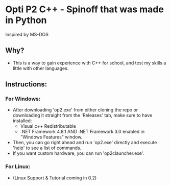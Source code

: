 # Opti P2 C++ - Spinoff that was made in Python
Inspired by MS-DOS

## Why?
* This is a way to gain experience with C++ for school, and test my skills a little with other languages. 

## Instructions:
### For Windows:
* After downloading 'op2.exe' from either cloning the repo or downloading it straight from the 'Releases' tab, make sure to have installed:
    * Visual c++ Redistributable
    * .NET Framework 4.8.1 AND .NET Framework 3.0 enabled in "Windows Features" window.
* Then, you can go right ahead and run 'op2.exe' directly and execute 'help' to see a list of commands.
* If you want custom hardware, you can run 'op2clauncher.exe'.

### For Linux:
* (Linux Support & Tutorial coming in 0.2)